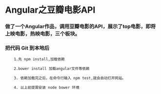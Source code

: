 # Angular之豆瓣电影API

### 做了一个Angular作品，调用豆瓣电影的API，展示了top电影，即将上映电影，热映电影，三个板块。


### 把代码 Git 到本地后
		
		1.先 npm install,加载依赖

		2.bower install 加载angular文件等依赖

		3. 依赖加载完之后，在命令行输入 npm test,就会自动打开网站。

		4. 以上前提需安装 node bower 环境
